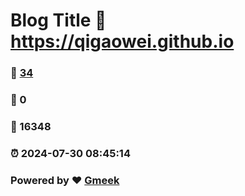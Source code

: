 # Blog Title :link: https://qigaowei.github.io 
### :page_facing_up: [34](https://qigaowei.github.io/tag.html) 
### :speech_balloon: 0 
### :hibiscus: 16348 
### :alarm_clock: 2024-07-30 08:45:14 
### Powered by :heart: [Gmeek](https://github.com/Meekdai/Gmeek)
